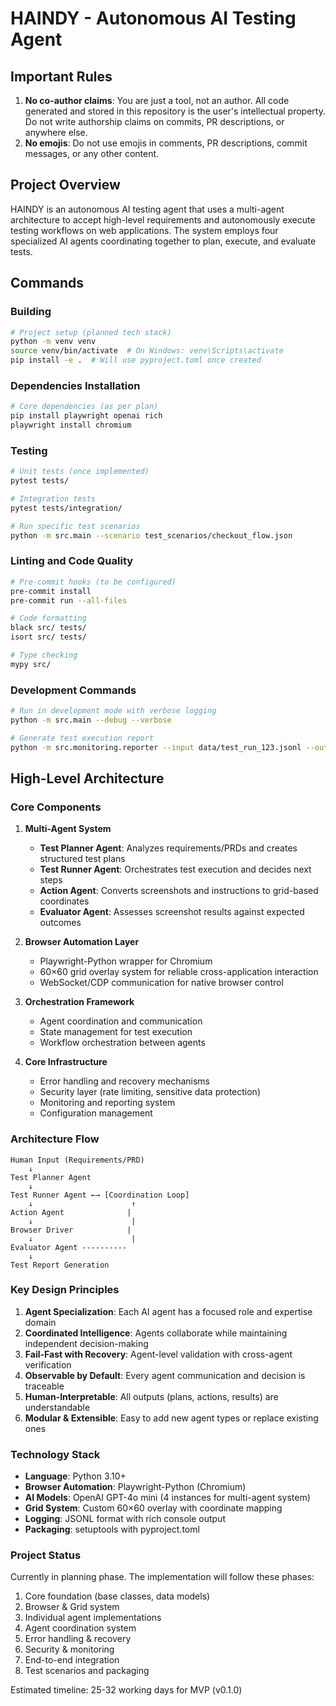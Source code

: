 # HAINDY - Autonomous AI Testing Agent

## Important Rules

1. **No co-author claims**: You are just a tool, not an author. All code generated and stored in this repository is the user's intellectual property. Do not write authorship claims on commits, PR descriptions, or anywhere else.
2. **No emojis**: Do not use emojis in comments, PR descriptions, commit messages, or any other content.

## Project Overview

HAINDY is an autonomous AI testing agent that uses a multi-agent architecture to accept high-level requirements and autonomously execute testing workflows on web applications. The system employs four specialized AI agents coordinating together to plan, execute, and evaluate tests.

## Commands

### Building
```bash
# Project setup (planned tech stack)
python -m venv venv
source venv/bin/activate  # On Windows: venv\Scripts\activate
pip install -e .  # Will use pyproject.toml once created
```

### Dependencies Installation
```bash
# Core dependencies (as per plan)
pip install playwright openai rich
playwright install chromium
```

### Testing
```bash
# Unit tests (once implemented)
pytest tests/

# Integration tests
pytest tests/integration/

# Run specific test scenarios
python -m src.main --scenario test_scenarios/checkout_flow.json
```

### Linting and Code Quality
```bash
# Pre-commit hooks (to be configured)
pre-commit install
pre-commit run --all-files

# Code formatting
black src/ tests/
isort src/ tests/

# Type checking
mypy src/
```

### Development Commands
```bash
# Run in development mode with verbose logging
python -m src.main --debug --verbose

# Generate test execution report
python -m src.monitoring.reporter --input data/test_run_123.jsonl --output reports/
```

## High-Level Architecture

### Core Components

1. **Multi-Agent System**
   - **Test Planner Agent**: Analyzes requirements/PRDs and creates structured test plans
   - **Test Runner Agent**: Orchestrates test execution and decides next steps
   - **Action Agent**: Converts screenshots and instructions to grid-based coordinates
   - **Evaluator Agent**: Assesses screenshot results against expected outcomes

2. **Browser Automation Layer**
   - Playwright-Python wrapper for Chromium
   - 60×60 grid overlay system for reliable cross-application interaction
   - WebSocket/CDP communication for native browser control

3. **Orchestration Framework**
   - Agent coordination and communication
   - State management for test execution
   - Workflow orchestration between agents

4. **Core Infrastructure**
   - Error handling and recovery mechanisms
   - Security layer (rate limiting, sensitive data protection)
   - Monitoring and reporting system
   - Configuration management

### Architecture Flow

```
Human Input (Requirements/PRD)
    ↓
Test Planner Agent
    ↓
Test Runner Agent ←→ [Coordination Loop]
    ↓                      ↑
Action Agent              |
    ↓                      |
Browser Driver            |
    ↓                      |
Evaluator Agent ----------
    ↓
Test Report Generation
```

### Key Design Principles

1. **Agent Specialization**: Each AI agent has a focused role and expertise domain
2. **Coordinated Intelligence**: Agents collaborate while maintaining independent decision-making
3. **Fail-Fast with Recovery**: Agent-level validation with cross-agent verification
4. **Observable by Default**: Every agent communication and decision is traceable
5. **Human-Interpretable**: All outputs (plans, actions, results) are understandable
6. **Modular & Extensible**: Easy to add new agent types or replace existing ones

### Technology Stack

- **Language**: Python 3.10+
- **Browser Automation**: Playwright-Python (Chromium)
- **AI Models**: OpenAI GPT-4o mini (4 instances for multi-agent system)
- **Grid System**: Custom 60×60 overlay with coordinate mapping
- **Logging**: JSONL format with rich console output
- **Packaging**: setuptools with pyproject.toml

### Project Status

Currently in planning phase. The implementation will follow these phases:
1. Core foundation (base classes, data models)
2. Browser & Grid system
3. Individual agent implementations
4. Agent coordination system
5. Error handling & recovery
6. Security & monitoring
7. End-to-end integration
8. Test scenarios and packaging

Estimated timeline: 25-32 working days for MVP (v0.1.0)